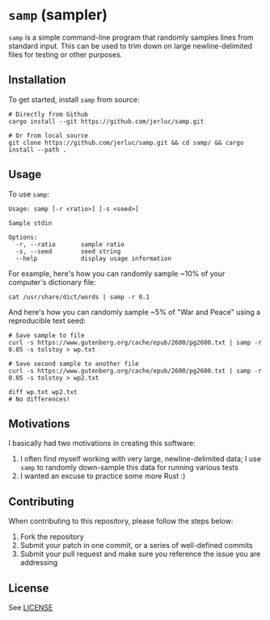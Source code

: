 # `samp` (sampler)

`samp` is a simple command-line program that randomly samples lines from standard input. This can
be used to trim down on large newline-delimited files for testing or other purposes.

## Installation

To get started, install `samp` from source:

```shell
# Directly from Github
cargo install --git https://github.com/jerluc/samp.git

# Or from local source
git clone https://github.com/jerluc/samp.git && cd samp/ && cargo install --path .
```

## Usage

To use `samp`:

```
Usage: samp [-r <ratio>] [-s <seed>]

Sample stdin

Options:
  -r, --ratio       sample ratio
  -s, --seed        seed string
  --help            display usage information
```

For example, here's how you can randomly sample ~10% of your computer's dictionary file:

```shell
cat /usr/share/dict/words | samp -r 0.1
```

And here's how you can randomly sample ~5% of "War and Peace" using a reproducible text seed:

```shell
# Save sample to file
curl -s https://www.gutenberg.org/cache/epub/2600/pg2600.txt | samp -r 0.05 -s tolstoy > wp.txt

# Save second sample to another file
curl -s https://www.gutenberg.org/cache/epub/2600/pg2600.txt | samp -r 0.05 -s tolstoy > wp2.txt

diff wp.txt wp2.txt
# No differences!
```

## Motivations

I basically had two motivations in creating this software:

1. I often find myself working with very large, newline-delimited data; I use `samp` to randomly
   down-sample this data for running various tests
2. I wanted an excuse to practice some more Rust :)

## Contributing

When contributing to this repository, please follow the steps below:

1. Fork the repository
2. Submit your patch in one commit, or a series of well-defined commits
3. Submit your pull request and make sure you reference the issue you are addressing

## License

See [LICENSE](LICENSE)

